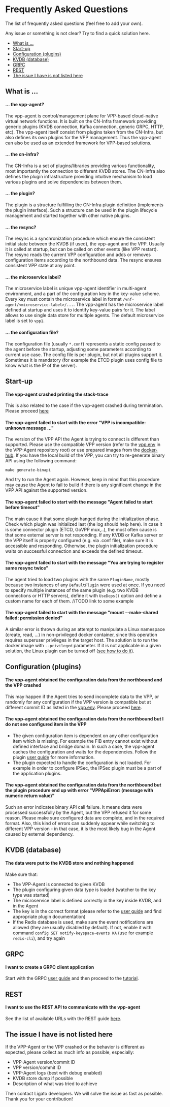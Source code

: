 # Frequently Asked Questions

The list of frequently asked questions (feel free to add your own).

Any issue or something is not clear? Try to find a quick solution here. 
* [What is ...](#whatis)
* [Start-up](#startup)
* [Configuration (plugins)](#config)
* [KVDB (database)](#kvdb)
* [GRPC](#grpc) 
* [REST](#rest) 
* [The issue I have is not listed here](#notlisted)

## <a name="whatis">What is ...</a>

#### ... the vpp-agent?
The vpp-agent is control/management plane for VPP-based cloud-native virtual network functions. It is built on the CN-Infra framework providing generic plugins (KVDB connection, Kafka connection, generic GRPC, HTTP, etc). The vpp-agent itself consist from plugins taken from the CN-Infra, but also defines its own plugins for the VPP management. Thus the vpp-agent can also be used as an extended framework for VPP-based solutions.

#### ... the cn-infra?
The CN-Infra is a set of plugins/libraries providing various functionality, most importantly the connection to different KVDB stores. The CN-Infra also defines the plugin infrastructure providing intuitive mechanism to load various plugins and solve dependencies between them.

#### ... the plugin?
The plugin is a structure fulfilling the CN-Infra plugin definition (implements the plugin interface). Such a structure can be used in the plugin lifecycle management and started together with other native plugins.

#### ... the resync?
The resync is a synchronization procedure which ensure the consistent initial state between the KVDB (if used), the vpp-agent and the VPP. Usually it is called at startup, but can be called on other events (like VPP restart). The resync reads the current VPP configuration and adds or removes configuration items according to the northbound data. The resync ensures consistent VPP state at any point.  

#### ... the microservice label?
The microservice label is unique vpp-agent identifier in multi-agent environment, and a part of the configuration key in the key-value scheme. Every key must contain the microservice label in format `/vnf-agent/<microservice-label>/...`. The vpp-agent has the microservice label defined at startup and uses it to identify key-value pairs for it. The label allows to use single data store for multiple agents. The default microservice label is set to `vpp1`. 

#### ... the configuration file?
The configuration file (usually `*.conf`) represents a static config passed to the agent before the startup, adjusting some parameters according to current use case. The config file is per plugin, but not all plugins support it. Sometimes it is mandatory (for example the ETCD plugin uses config file to know what is the IP of the server).

## <a name="startup">Start-up</a>

#### The vpp-agent crashed printing the stack-trace
This is also related to the case if the vpp-agent crashed during termination. Please proceed [here](#notlisted)

#### The vpp-agent failed to start with the error "VPP is incompatible: unknown message ..."
The version of the VPP API the Agent is trying to connect is different than supported. Please use the compatible VPP version (refer to the [vpp.env](https://github.com/ligato/vpp-agent/blob/master/vpp.env) in the VPP-Agent repository root) or use prepared images from the [docker-hub](https://hub.docker.com/r/ligato/vpp-agent).
If you have the local build of the VPP, you can try to re-generate binary API using the following command:
```
make generate-binapi
```
And try to run the Agent again. However, keep in mind that this procedure may cause the Agent to fail to build if there is any significant change in the VPP API against the supported version.

#### The vpp-agent failed to start with the message "Agent failed to start before timeout"
The main cause it that some plugin hanged during the initialization phase. Check which plugin was initialized last (the log should help here). In case it is some connector plugin (ETCD, GoVPP mux,..), the most often cause is that some external server is not responding. If any KVDB or Kafka server or the VPP itself is properly configured (e.g. via .conf file), make sure it is accessible and responding. Otherwise, the plugin initialization procedure waits on successful connection and exceeds the defined timeout. 

#### The vpp-agent failed to start with the message "You are trying to register same resync twice"
The agent tried to load two plugins with the same `PluginName`, mostly because two instances of any `DefaultPlugin` were used at once. If you need to specify multiple instances of the same plugin (e.g. two KVDB connections or HTTP servers), define it with `UseDeps()` option and define a custom name for each of them. //TODO link to some example

#### The vpp-agent failed to start with the message "mount --make-shared failed: permission denied"
A similar error is thrown during an attempt to manipulate a Linux namespace (create, read, ...) in non-privileged docker container, since this operation requires superuser privileges in the target host. The solution is to run the docker image with `--privileged` parameter. If it is not applicable in a given solution, the Linux plugin can be turned off ([see how to do it](Linux-Interface-plugin)).   

## <a name="config">Configuration (plugins)</a>

#### The vpp-agent obtained the configuration data from the northbound and the VPP crashed
This may happen if the Agent tries to send incomplete data to the VPP, or randomly for any configuration if the VPP version is compatible but at different commit ID as listed in the [vpp.env](https://github.com/ligato/vpp-agent/blob/master/vpp.env). Please proceed [here](#notlisted).

#### The vpp-agent obtained the configuration data from the northbound but I do not see configured item in the VPP
* The given configuration item is dependent on any other configuration item which is missing. For example the FIB entry cannot exist without defined interface and bridge domain. In such a case, the vpp-agent caches the configuration and waits for the dependencies. Follow the plugin [user guide](https://github.com/ligato/vpp-agent/wiki/user-guide#plugins-and-components) for more information. 
* The plugin expected to handle the configuration is not loaded. For example in order to configure IPSec, the IPSec plugin must be a part of the application plugins.

#### The vpp-agent obtained the configuration data from the northbound but the plugin procedure end up with error "VPPApiError: (message with numeric return value)"
Such an error indicates binary API call failure. It means data were processed successfully by the Agent, but the VPP refused it for some reason. Please make sure configured data are complete, and in the required format. Also, this kind of errors can suddenly appear while switching to different VPP version - in that case, it is the most likely bug in the Agent caused by external dependency.

## <a name="kvdb">KVDB (database)</a>

#### The data were put to the KVDB store and nothing happened
Make sure that:
* The VPP-Agent is connected to given KVDB
* The plugin configuring given data type is loaded (watcher to the key type was started)
* The microservice label is defined correctly in the key inside KVDB, and in the Agent
* The key is in the correct format (please refer to the [user guide](../User-Guide.md) and find appropriate plugin documentation)
* If the Redis database is used, make sure the event notifications are allowed (they are usually disabled by default). If not, enable it with command `config SET notify-keyspace-events KA` (use for example `redis-cli`), and try again

## <a name="grpc">GRPC</a>

#### I want to create a GRPC client application
Start with the GRPC [user guide](https://github.com/ligato/vpp-agent/wiki/GRPC) and then proceed to the [tutorial](https://github.com/ligato/vpp-agent/wiki/GRPC-tutorial).

## <a name="rest">REST</a>

#### I want to use the REST API to communicate with the vpp-agent
See the list of available URLs with the REST guide [here](https://github.com/ligato/vpp-agent/wiki/REST).

## <a name="notlisted">The issue I have is not listed here</a>

If the VPP-Agent or the VPP crashed or the behavior is different as expected, please collect as much info as possible, especially:
* VPP-Agent version/commit ID
* VPP version/commit ID
* VPP-Agent logs (best with debug enabled)
* KVDB store dump if possible
* Description of what was tried to achieve

Then contact Ligato developers. We will solve the issue as fast as possible. Thank you for your contribution!















